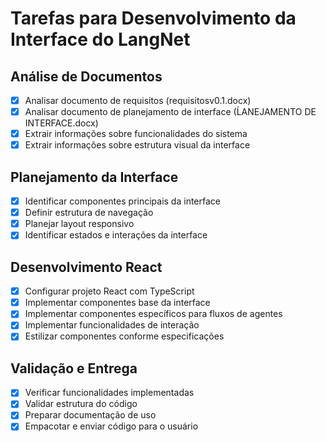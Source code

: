 # Tarefas para Desenvolvimento da Interface do LangNet

## Análise de Documentos
- [x] Analisar documento de requisitos (requisitosv0.1.docx)
- [x] Analisar documento de planejamento de interface (ĹANEJAMENTO DE INTERFACE.docx)
- [x] Extrair informações sobre funcionalidades do sistema
- [x] Extrair informações sobre estrutura visual da interface

## Planejamento da Interface
- [x] Identificar componentes principais da interface
- [x] Definir estrutura de navegação
- [x] Planejar layout responsivo
- [x] Identificar estados e interações da interface

## Desenvolvimento React
- [x] Configurar projeto React com TypeScript
- [x] Implementar componentes base da interface
- [x] Implementar componentes específicos para fluxos de agentes
- [x] Implementar funcionalidades de interação
- [x] Estilizar componentes conforme especificações

## Validação e Entrega
- [x] Verificar funcionalidades implementadas
- [x] Validar estrutura do código
- [x] Preparar documentação de uso
- [x] Empacotar e enviar código para o usuário
